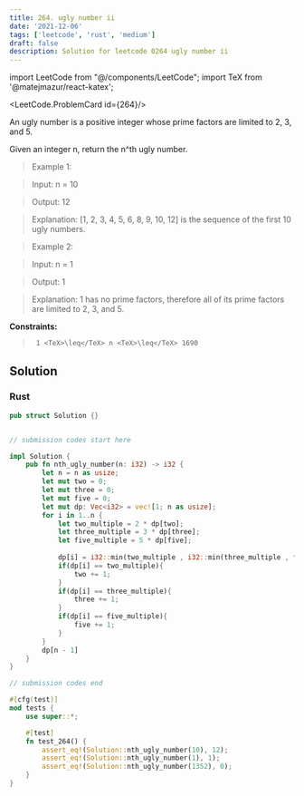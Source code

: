 ```yaml
---
title: 264. ugly number ii
date: '2021-12-06'
tags: ['leetcode', 'rust', 'medium']
draft: false
description: Solution for leetcode 0264 ugly number ii
---
```

import LeetCode from "@/components/LeetCode";
import TeX from '@matejmazur/react-katex';

<LeetCode.ProblemCard id={264}/>
 

  An ugly number is a positive integer whose prime factors are limited to 2, 3, and 5.

  Given an integer n, return the n^th ugly number.

   

 >   Example 1:

  

 >   Input: n <TeX>=</TeX> 10

 >   Output: 12

 >   Explanation: [1, 2, 3, 4, 5, 6, 8, 9, 10, 12] is the sequence of the first 10 ugly numbers.

  

 >   Example 2:

  

 >   Input: n <TeX>=</TeX> 1

 >   Output: 1

 >   Explanation: 1 has no prime factors, therefore all of its prime factors are limited to 2, 3, and 5.

  

   

  **Constraints:**

  

 >   	1 <TeX>\leq</TeX> n <TeX>\leq</TeX> 1690


## Solution
### Rust
```rust
pub struct Solution {}


// submission codes start here

impl Solution {
    pub fn nth_ugly_number(n: i32) -> i32 {
        let n = n as usize;
        let mut two = 0;
        let mut three = 0;
        let mut five = 0;
        let mut dp: Vec<i32> = vec![1; n as usize];
        for i in 1..n {
            let two_multiple = 2 * dp[two];
            let three_multiple = 3 * dp[three];
            let five_multiple = 5 * dp[five];
            
            dp[i] = i32::min(two_multiple , i32::min(three_multiple , five_multiple)); 
            if(dp[i] == two_multiple){
                two += 1;
            }
            if(dp[i] == three_multiple){
                three += 1;
            }
            if(dp[i] == five_multiple){
                five += 1;
            }
        }    
        dp[n - 1]
    }
}

// submission codes end

#[cfg(test)]
mod tests {
    use super::*;

    #[test]
    fn test_264() {
        assert_eq!(Solution::nth_ugly_number(10), 12);
        assert_eq!(Solution::nth_ugly_number(1), 1);
        assert_eq!(Solution::nth_ugly_number(1352), 0);
    }
}

```
